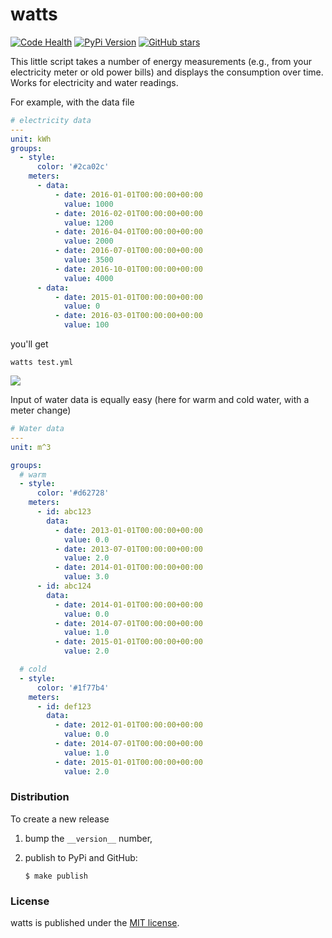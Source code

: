 # watts

[![Code Health](https://landscape.io/github/nschloe/watts/master/landscape.png)](https://landscape.io/github/nschloe/watts/master)
[![PyPi Version](https://img.shields.io/pypi/v/watts.svg)](https://pypi.python.org/pypi/watts)
[![GitHub stars](https://img.shields.io/github/stars/nschloe/watts.svg?style=social&label=Star&maxAge=2592000)](https://github.com/nschloe/watts)

This little script takes a number of energy measurements (e.g., from your
electricity meter or old power bills) and displays the consumption over time.
Works for electricity and water readings.

For example, with the data file
```yaml
# electricity data
---
unit: kWh
groups:
  - style:
      color: '#2ca02c'
    meters:
      - data:
          - date: 2016-01-01T00:00:00+00:00
            value: 1000
          - date: 2016-02-01T00:00:00+00:00
            value: 1200
          - date: 2016-04-01T00:00:00+00:00
            value: 2000
          - date: 2016-07-01T00:00:00+00:00
            value: 3500
          - date: 2016-10-01T00:00:00+00:00
            value: 4000
      - data:
          - date: 2015-01-01T00:00:00+00:00
            value: 0
          - date: 2016-03-01T00:00:00+00:00
            value: 100
```
you'll get
```
watts test.yml
```

![](https://nschloe.github.io/watts/example.png)

Input of water data is equally easy (here for warm and cold water, with a meter
change)
```yaml
# Water data
---
unit: m^3

groups:
  # warm
  - style:
      color: '#d62728'
    meters:
      - id: abc123
        data:
          - date: 2013-01-01T00:00:00+00:00
            value: 0.0
          - date: 2013-07-01T00:00:00+00:00
            value: 2.0
          - date: 2014-01-01T00:00:00+00:00
            value: 3.0
      - id: abc124
        data:
          - date: 2014-01-01T00:00:00+00:00
            value: 0.0
          - date: 2014-07-01T00:00:00+00:00
            value: 1.0
          - date: 2015-01-01T00:00:00+00:00
            value: 2.0

  # cold
  - style:
      color: '#1f77b4'
    meters:
      - id: def123
        data:
          - date: 2012-01-01T00:00:00+00:00
            value: 0.0
          - date: 2014-07-01T00:00:00+00:00
            value: 1.0
          - date: 2015-01-01T00:00:00+00:00
            value: 2.0
```

### Distribution

To create a new release

1. bump the `__version__` number,

2. publish to PyPi and GitHub:
    ```
    $ make publish
    ```


### License

watts is published under the [MIT license](https://en.wikipedia.org/wiki/MIT_License).
